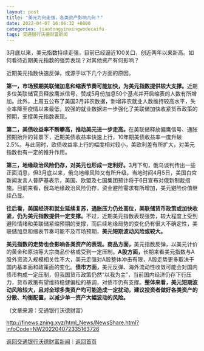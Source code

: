 ```yaml
---
layout: post
title: "美元为何走强，各类资产影响几何？"
date: 2022-04-07 16:06:32 +0800
categories: jiaotongyinxingwodecaifu
tags: 交通银行沃德财富新闻
---
```

<p>3月底以来，美元指数持续走强，目前已经逼近100关口，创近两年以来新高。如何看待近期美元指数的强势表现？对其他资产有何影响？</p>
 <p>近期美元指数快速反弹，或源于以下几个方面的原因。</p>
 <p><strong>第一，市场预期美联储加息和缩表节奏可能加快，为美元指数提供较大支撑。</strong>近期多位美联储官员释放鹰派信号，赞成5月份加息50个基点并开启缩表的人数有所增加。此外，上周五公布了美国3月非农数据，新增非农就业人数维持较高水平，失业率降至疫情以来最低，较强的就业数据进一步强化了美联储加快收紧货币政策的预期，支撑美元指数表现。</p>
 <p><strong>第二，美债收益率不断攀高，推动美元进一步走高。</strong>在美联储释放偏鹰信号、通胀预期抬升的背景下，近期美债收益率快速上行，10年期美债收益率一度升破2.5%。与此同时，欧债收益率上行的幅度相对较小，美欧利差有所扩大，对美元指数也有一定的推升作用。</p>
 <p><strong>第三，地缘政治风险仍存，对美元也形成一定利好。</strong>3月下旬，俄乌谈判传出一些正面消息，但3月底以来，俄乌地缘风险又有所升级。当地时间4月5日，美国白宫新闻发言人普萨基表示，美国、欧盟及七国集团预计将于6日宣布对俄新制裁措施。目前来看，俄乌地缘政治风险仍存，资金避险需求有所增加，美元避险价值继续凸显。</p>
 <p><strong>往后看，美国经济和就业延续复苏，通胀压力仍处高位，美联储货币政策或加快收紧，仍为美元指数提供一定支撑。</strong>不过，近期美元指数表现强势，较大程度上受到避险情绪和美联储紧缩预期的支撑，而后续地缘局势的变化仍有很大不确定性，美联储加息和缩表节奏可能不及市场预期，<strong>美元短期波动风险或较大。</strong></p>
 <p><strong>美元指数的走势也会影响各类资产的表现。商品方面，</strong>美元指数反弹，以美元计价的黄金和原油等大宗商品价格或受到一定压制。<strong>A股方面，</strong>长期来看美元指数与A股外资流入规模相关性不大，美元走强对A股整体冲击有限，A股走势更多取决于国内基本面和政策面的变化。<strong>债市方面，</strong>美元反弹、海外流动性收敛可能会对国内债市构成一定压制，但我国货币政策仍然“以我为主”，当前国内经济仍存下行压力，货币政策有望维持稳健偏松的基调，对债市仍有支撑。<strong>整体来看，美元短期波动风险较大，且对全球多类资产均可能造成一定扰动，建议投资者做好各类资产的分散、均衡配置，以减少单一资产大幅波动的风险。</strong></p><p class="em_media">（文章来源：交通银行沃德财富）</p>

<http://finews.zning.xyz/html_News/NewsShare.html?infoCode=NW202204072335163726>

[返回交通银行沃德财富新闻](//finews.withounder.com/category/jiaotongyinxingwodecaifu.html)｜[返回首页](//finews.withounder.com/)